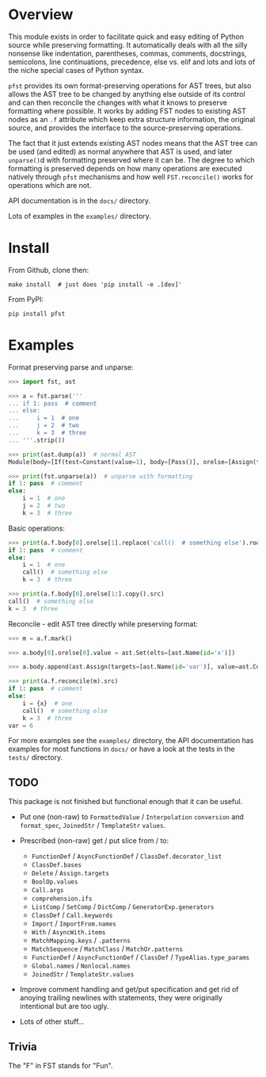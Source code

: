 # Overview

This module exists in order to facilitate quick and easy editing of Python source while preserving formatting. It automatically deals with all the silly nonsense like indentation, parentheses, commas, comments, docstrings, semicolons, line continuations, precedence, else vs. elif and lots and lots of the niche special cases of Python syntax.

`pfst` provides its own format-preserving operations for AST trees, but also allows the AST tree to be changed by anything else outside of its control and can then reconcile the changes with what it knows to preserve formatting where possible. It works by adding FST nodes to existing AST nodes as an `.f` attribute which keep extra structure information, the original source, and provides the interface to the source-preserving operations.

The fact that it just extends existing AST nodes means that the AST tree can be used (and edited) as normal anywhere that AST is used, and later `unparse()`d with formatting preserved where it can be. The degree to which formatting is preserved depends on how many operations are executed natively through `pfst` mechanisms and how well `FST.reconcile()` works for operations which are not.

API documentation is in the `docs/` directory.

Lots of examples in the `examples/` directory.

# Install

From Github, clone then:

    make install  # just does 'pip install -e .[dev]'

From PyPI:

    pip install pfst

# Examples

Format preserving parse and unparse:

```py
>>> import fst, ast

>>> a = fst.parse('''
... if 1: pass  # comment
... else:
...     i = 1  # one
...     j = 2  # two
...     k = 3  # three
... '''.strip())

>>> print(ast.dump(a))  # normal AST
Module(body=[If(test=Constant(value=1), body=[Pass()], orelse=[Assign(targets=[Name(id='i', ctx=Store())], value=Constant(value=1)), Assign(targets=[Name(id='j', ctx=Store())], value=Constant(value=2)), Assign(targets=[Name(id='k', ctx=Store())], value=Constant(value=3))])], type_ignores=[])

>>> print(fst.unparse(a))  # unparse with formatting
if 1: pass  # comment
else:
    i = 1  # one
    j = 2  # two
    k = 3  # three
```

Basic operations:

```py
>>> print(a.f.body[0].orelse[1].replace('call()  # something else').root.src)
if 1: pass  # comment
else:
    i = 1  # one
    call()  # something else
    k = 3  # three

>>> print(a.f.body[0].orelse[1:].copy().src)
call()  # something else
k = 3  # three
```

Reconcile - edit AST tree directly while preserving format:

```py
>>> m = a.f.mark()

>>> a.body[0].orelse[0].value = ast.Set(elts=[ast.Name(id='x')])

>>> a.body.append(ast.Assign(targets=[ast.Name(id='var')], value=ast.Constant(value=6)))

>>> print(a.f.reconcile(m).src)
if 1: pass  # comment
else:
    i = {x}  # one
    call()  # something else
    k = 3  # three
var = 6
```

For more examples see the `examples/` directory, the API documentation has examples for most functions in `docs/` or
have a look at the tests in the `tests/` directory.

## TODO

This package is not finished but functional enough that it can be useful.

* Put one (non-raw) to `FormattedValue` / `Interpolation` `conversion` and `format_spec`, `JoinedStr` / `TemplateStr` `values`.

* Prescribed (non-raw) get / put slice from / to:
  * `FunctionDef` / `AsyncFunctionDef` / `ClassDef.decorator_list`
  * `ClassDef.bases`
  * `Delete` / `Assign.targets`
  * `BoolOp.values`
  * `Call.args`
  * `comprehension.ifs`
  * `ListComp` / `SetComp` / `DictComp` / `GeneratorExp.generators`
  * `ClassDef` / `Call.keywords`
  * `Import` / `ImportFrom.names`
  * `With` / `AsyncWith.items`
  * `MatchMapping.keys` / `.patterns`
  * `MatchSequence` / `MatchClass` / `MatchOr.patterns`
  * `FunctionDef` / `AsyncFunctionDef` / `ClassDef` / `TypeAlias.type_params`
  * `Global.names` / `Nonlocal.names`
  * `JoinedStr` / `TemplateStr.values`

* Improve comment handling and get/put specification and get rid of anoying trailing newlines with statements, they were originally intentional but are too ugly.

* Lots of other stuff...


## Trivia

The "F" in FST stands for "Fun".
